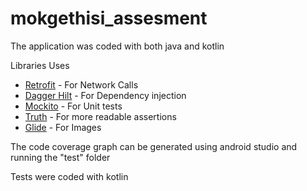 # mokgethisi_assesment

The application was coded with both java and kotlin

Libraries Uses

* [Retrofit](https://github.com/square/retrofit) - For Network Calls
* [Dagger Hilt](https://dagger.dev/hilt/) - For Dependency injection
* [Mockito](https://site.mockito.org/) - For Unit tests
* [Truth](https://truth.dev/) - For more readable assertions
* [Glide](https://github.com/bumptech/glide) - For Images

The code coverage graph can be generated using android studio and running the "test" folder

Tests were coded with kotlin 
